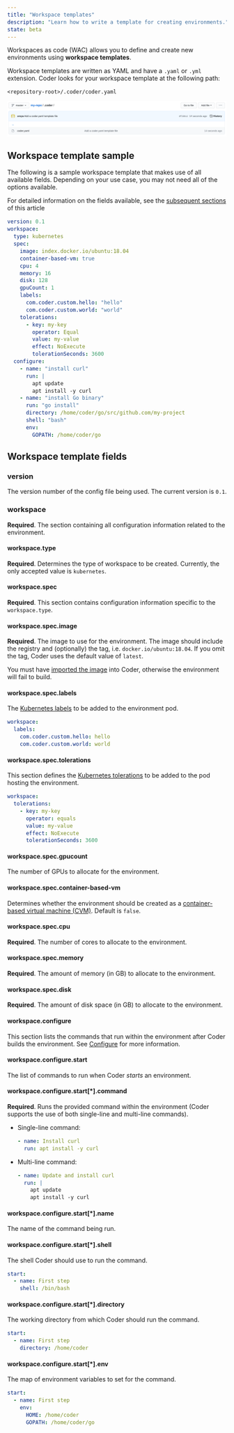```yaml
---
title: "Workspace templates"
description: "Learn how to write a template for creating environments."
state: beta
---
```


Workspaces as code (WAC) allows you to define and create new environments using
**workspace templates**.

Workspace templates are written as YAML and have a `.yaml` or `.yml` extension.
Coder looks for your workspace template at the following path:

```text
<repository-root>/.coder/coder.yaml
```

![Template Location](../../assets/wac-location.png)

## Workspace template sample

The following is a sample workspace template that makes use of all available
fields. Depending on your use case, you may not need all of the options
available.

For detailed information on the fields available, see the
[subsequent sections](#workspace-template-fields) of this article

```yaml
version: 0.1
workspace:
  type: kubernetes
  spec:
    image: index.docker.io/ubuntu:18.04
    container-based-vm: true
    cpu: 4
    memory: 16
    disk: 128
    gpuCount: 1
    labels:
      com.coder.custom.hello: "hello"
      com.coder.custom.world: "world"
    tolerations:
      - key: my-key
        operator: Equal
        value: my-value
        effect: NoExecute
        tolerationSeconds: 3600
  configure:
    - name: "install curl"
      run: |
        apt update
        apt install -y curl
    - name: "install Go binary"
      run: "go install"
      directory: /home/coder/go/src/github.com/my-project
      shell: "bash"
      env:
        GOPATH: /home/coder/go
```

## Workspace template fields

### version

The version number of the config file being used. The current version is `0.1`.

### workspace

**Required**. The section containing all configuration information related to
the environment.

#### workspace.type

**Required**. Determines the type of workspace to be created. Currently, the
only accepted value is `kubernetes`.

#### workspace.spec

**Required**. This section contains configuration information specific to the
`workspace.type`.

#### workspace.spec.image

**Required**. The image to use for the environment. The image should include the
registry and (optionally) the tag, i.e. `docker.io/ubuntu:18.04`. If you omit
the tag, Coder uses the default value of `latest`.

You must have [imported the image](../../images/importing.md) into Coder,
otherwise the environment will fail to build.

#### workspace.spec.labels

The
[Kubernetes labels](https://kubernetes.io/docs/concepts/overview/working-with-objects/labels/)
to be added to the environment pod.

```yaml
workspace:
  labels:
    com.coder.custom.hello: hello
    com.coder.custom.world: world
```

#### workspace.spec.tolerations

This section defines the
[Kubernetes tolerations](https://kubernetes.io/docs/concepts/scheduling-eviction/taint-and-toleration/)
to be added to the pod hosting the environment.

```yaml
workspace:
  tolerations:
    - key: my-key
      operator: equals
      value: my-value
      effect: NoExecute
      tolerationSeconds: 3600
```

#### workspace.spec.gpucount

The number of GPUs to allocate for the environment.

#### workspace.spec.container-based-vm

Determines whether the environment should be created as a
[container-based virtual machine (CVM)](../cvms.md). Default is `false`.

#### workspace.spec.cpu

**Required**. The number of cores to allocate to the environment.

#### workspace.spec.memory

**Required**. The amount of memory (in GB) to allocate to the environment.

#### workspace.spec.disk

**Required**. The amount of disk space (in GB) to allocate to the environment.

#### workspace.configure

This section lists the commands that run within the environment after Coder
builds the environment. See [Configure](../../images/configure.md) for more
information.

#### workspace.configure.start

The list of commands to run when Coder _starts_ an environment.

#### workspace.configure.start[*].command

**Required**. Runs the provided command within the environment (Coder supports
the use of both single-line and multi-line commands).

- Single-line command:

  ```yaml
  - name: Install curl
    run: apt install -y curl
  ```

- Multi-line command:

  ```yaml
  - name: Update and install curl
    run: |
      apt update
      apt install -y curl
  ```

#### workspace.configure.start[*].name

The name of the command being run.

#### workspace.configure.start[*].shell

The shell Coder should use to run the command.

```yaml
start:
  - name: First step
    shell: /bin/bash
```

#### workspace.configure.start[*].directory

The working directory from which Coder should run the command.

```yaml
start:
  - name: First step
    directory: /home/coder
```

#### workspace.configure.start[*].env

The map of environment variables to set for the command.

```yaml
start:
  - name: First step
    env:
      HOME: /home/coder
      GOPATH: /home/coder/go
```
